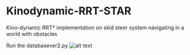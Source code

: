 # Kinodynamic-RRT-STAR
Kino-dynamic RRT* implementation on skid steer system navigating in a world with obstacles  

Run the databasever2.py
![alt text](http://https://github.com/BijoSebastian/Kinodynamic-RRT-STAR/blob/master/Presentation1.png)
